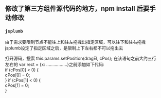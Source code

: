 
## 修改了第三方组件源代码的地方，npm install 后要手动修改

### `jsplumb`
由于需求要限制节点不能往上和往左拖拽出指定区域，可以往下和往右拖拽
jsplumb设定了指定区域之后，是限制上下左右都不可以拖出去

打开源码，搜索 this.params.setPosition(dragEl, cPos);
在该语句之前大约三行左右的 var rect = {x: .................}之前添加如下代码:  
if (cPos[0] < 0) {  
    cPos[0] = 0;  
}
if (cPos[1] < 0) {  
    cPos[1] = 0;  
}
